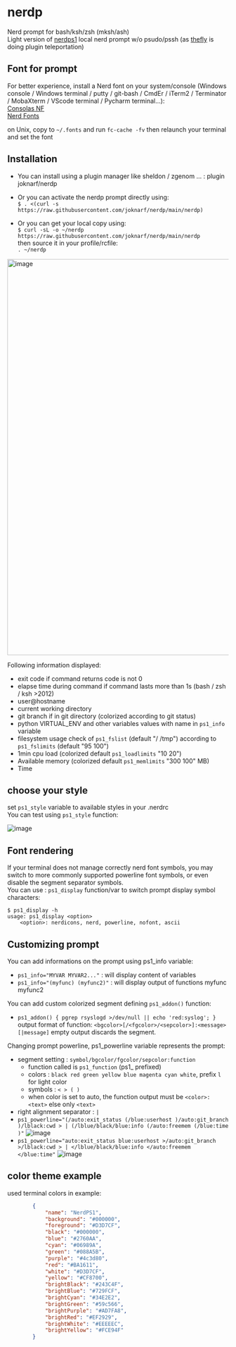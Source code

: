 # nerdp
Nerd prompt for bash/ksh/zsh (mksh/ash)  
Light version of [nerdps1](https://github.com/joknarf/nerdps1) local nerd prompt w/o psudo/pssh (as [thefly](https://github.com/joknarf/thefly) is doing plugin teleportation)

## Font for prompt

For better experience, install a Nerd font on your system/console (Windows console / Windows terminal / putty / git-bash / CmdEr / iTerm2 / Terminator / MobaXterm / VScode terminal / Pycharm terminal...):  
[Consolas NF](https://github.com/wclr/my-nerd-fonts/raw/master/Consolas%20NF/Consolas%20Nerd%20Font%20Complete%20Mono%20Windows%20Compatible.ttf)  
[Nerd Fonts](https://www.nerdfonts.com/)

on Unix, copy to `~/.fonts` and run `fc-cache -fv` then relaunch your terminal and set the font

## Installation

* You can install using a plugin manager like sheldon / zgenom ... : plugin joknarf/nerdp

* Or you can activate the nerdp prompt directly using:  
`$ . <(curl -s https://raw.githubusercontent.com/joknarf/nerdp/main/nerdp)`
* Or you can get your local copy using:  
`$ curl -sL -o ~/nerdp https://raw.githubusercontent.com/joknarf/nerdp/main/nerdp`  
then source it in your profile/rcfile:  
`. ~/nerdp`


<img width="900" alt="image" src="https://github.com/joknarf/nerdps1/assets/10117818/ebc3f680-69b1-45d2-b1ce-b09b09b545f2">


Following information displayed:
* exit code if command returns code is not 0
* elapse time during command if command lasts more than 1s (bash / zsh / ksh >2012)
* user@hostname
* current working directory
* git branch if in git directory (colorized according to git status)
* python VIRTUAL_ENV and other variables values with name in `ps1_info` variable
* filesystem usage check of `ps1_fslist` (default "/ /tmp") according to `ps1_fslimits` (default "95 100")
* 1min cpu load (colorized default `ps1_loadlimits` "10 20")
* Available memory (colorized default `ps1_memlimits` "300 100" MB)
* Time
  
## choose your style
set `ps1_style` variable to available styles in your .nerdrc  
You can test using `ps1_style` function:

![image](https://github.com/joknarf/nerdps1/assets/10117818/f8d32297-73f4-4827-9802-b635c9d9a481)


## Font rendering

If your terminal does not manage correctly nerd font symbols, you may switch to more commonly supported powerline font symbols, or even disable the segment separator symbols.  
You can use : `ps1_display` function/var to switch prompt display symbol characters:
```
$ ps1_display -h
usage: ps1_display <option>
    <option>: nerdicons, nerd, powerline, nofont, ascii
```

## Customizing prompt

You can add informations on the prompt using ps1_info variable:  
* `ps1_info="MYVAR MYVAR2..."` : will display content of variables
* `ps1_info="(myfunc) (myfunc2)"` : will display output of functions myfunc myfunc2

You can add custom colorized segment defining `ps1_addon()` function:
* `ps1_addon() { pgrep rsyslogd >/dev/null || echo 'red:syslog'; }`
output format of function:
  `<bgcolor>[/<fgcolor>/<sepcolor>]:<message>[|message]`
empty output discards the segment.

Changing prompt powerline, ps1_powerline variable represents the prompt:  
*  segment setting : `symbol/bgcolor/fgcolor/sepcolor:function`
    * function called is `ps1_function` (ps1_ prefixed)
    * colors : `black red green yellow blue magenta cyan white`, prefix `l` for light color
    * symbols : `< > ( )`
    * when color is set to auto, the function output must be `<color>:<text>` else only `<text>`
* right alignment separator : `|`
* `ps1_powerline="(/auto:exit_status (/blue:userhost )/auto:git_branch )/lblack:cwd > | (/lblue/black/blue:info (/auto:freemem (/blue:time )"`
![image](https://github.com/joknarf/nerdps1/assets/10117818/54fa6b66-03b5-4b04-8920-a461efcd9ca4)
* `ps1_powerline="auto:exit_status blue:userhost >/auto:git_branch >/lblack:cwd > | </lblue/black/blue:info </auto:freemem </blue:time"`
![image](https://github.com/joknarf/nerdps1/assets/10117818/f5d3bc4e-cf65-4889-af5b-817445575ef7)

## color theme example
used terminal colors in example:
```json
        {
            "name": "NerdPS1",
            "background": "#000000",
            "foreground": "#D3D7CF",
            "black": "#000000",
            "blue": "#2760AA",
            "cyan": "#06989A",
            "green": "#088A5B",
            "purple": "#4c3d80",
            "red": "#BA1611",
            "white": "#D3D7CF",
            "yellow": "#CF8700",
            "brightBlack": "#243C4F",
            "brightBlue": "#729FCF",
            "brightCyan": "#34E2E2",
            "brightGreen": "#59c566",
            "brightPurple": "#AD7FA8",
            "brightRed": "#EF2929",
            "brightWhite": "#EEEEEC",
            "brightYellow": "#FCE94F"
        }
```
